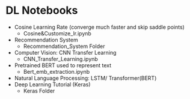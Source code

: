 # DL Notebooks
- Cosine Learning Rate (converge much faster and skip saddle points)
  - Cosine&Customize_lr.ipynb
- Recommendation System
  - Recommendation_System Folder
- Computer Vision: CNN Transfer Learning
  - CNN_Transfer_Learning.ipynb
- Pretrained BERT used to represent text
  - Bert_emb_extraction.ipynb 
- Natural Language Processing: LSTM/ Transformer(BERT)
- Deep Learning Tutorial (Keras)
  - Keras Folder 
